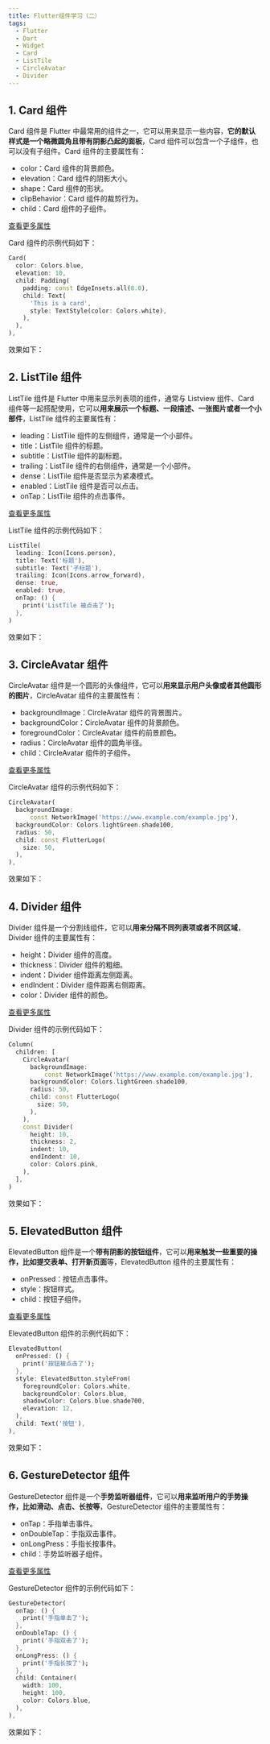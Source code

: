 ```yaml
---
title: Flutter组件学习（二）
tags:
  - Flutter
  - Dart
  - Widget
  - Card
  - ListTile
  - CircleAvatar
  - Divider
---
```


## 1. Card 组件

Card 组件是 Flutter 中最常用的组件之一，它可以用来显示一些内容，**它的默认样式是一个略微圆角且带有阴影凸起的面板**，Card 组件可以包含一个子组件，也可以没有子组件。Card 组件的主要属性有：

- color：Card 组件的背景颜色。
- elevation：Card 组件的阴影大小。
- shape：Card 组件的形状。
- clipBehavior：Card 组件的裁剪行为。
- child：Card 组件的子组件。

[查看更多属性](https://api.flutter-io.cn/flutter/material/Card-class.html)

Card 组件的示例代码如下：

```dart
Card(
  color: Colors.blue,
  elevation: 10,
  child: Padding(
    padding: const EdgeInsets.all(8.0),
    child: Text(
      'This is a card',
      style: TextStyle(color: Colors.white),
    ),
  ),
),
```

效果如下：

<ImageBuilder :source="['Snipaste_phone_card.png']" />

## 2. ListTile 组件

ListTile 组件是 Flutter 中用来显示列表项的组件，通常与 Listview 组件、Card 组件等一起搭配使用，它可以**用来展示一个标题、一段描述、一张图片或者一个小部件**，ListTile 组件的主要属性有：

- leading：ListTile 组件的左侧组件，通常是一个小部件。
- title：ListTile 组件的标题。
- subtitle：ListTile 组件的副标题。
- trailing：ListTile 组件的右侧组件，通常是一个小部件。
- dense：ListTile 组件是否显示为紧凑模式。
- enabled：ListTile 组件是否可以点击。
- onTap：ListTile 组件的点击事件。

[查看更多属性](https://api.flutter-io.cn/flutter/material/ListTile-class.html)

ListTile 组件的示例代码如下：

```dart
ListTile(
  leading: Icon(Icons.person),
  title: Text('标题'),
  subtitle: Text('子标题'),
  trailing: Icon(Icons.arrow_forward),
  dense: true,
  enabled: true,
  onTap: () {
    print('ListTile 被点击了');
  },
)
```

效果如下：

<ImageBuilder :source="['Snipaste_phone_listtile.png']" />

## 3. CircleAvatar 组件

CircleAvatar 组件是一个圆形的头像组件，它可以**用来显示用户头像或者其他圆形的图片**，CircleAvatar 组件的主要属性有：

- backgroundImage：CircleAvatar 组件的背景图片。
- backgroundColor：CircleAvatar 组件的背景颜色。
- foregroundColor：CircleAvatar 组件的前景颜色。
- radius：CircleAvatar 组件的圆角半径。
- child：CircleAvatar 组件的子组件。

[查看更多属性](https://api.flutter-io.cn/flutter/material/CircleAvatar-class.html)

CircleAvatar 组件的示例代码如下：

```dart
CircleAvatar(
  backgroundImage:
      const NetworkImage('https://www.example.com/example.jpg'),
  backgroundColor: Colors.lightGreen.shade100,
  radius: 50,
  child: const FlutterLogo(
    size: 50,
  ),
),
```

效果如下：

<ImageBuilder :source="['Snipaste_phone_circleavatar.jpg']" />

## 4. Divider 组件

Divider 组件是一个分割线组件，它可以**用来分隔不同列表项或者不同区域**，Divider 组件的主要属性有：

- height：Divider 组件的高度。
- thickness：Divider 组件的粗细。
- indent：Divider 组件距离左侧距离。
- endIndent：Divider 组件距离右侧距离。
- color：Divider 组件的颜色。

[查看更多属性](https://api.flutter-io.cn/flutter/material/Divider-class.html)

Divider 组件的示例代码如下：

```dart
Column(
  children: [
    CircleAvatar(
      backgroundImage:
          const NetworkImage('https://www.example.com/example.jpg'),
      backgroundColor: Colors.lightGreen.shade100,
      radius: 50,
      child: const FlutterLogo(
        size: 50,
      ),
    ),
    const Divider(
      height: 10,
      thickness: 2,
      indent: 10,
      endIndent: 10,
      color: Colors.pink,
    ),
  ],
)
```

效果如下：

<ImageBuilder :source="['Snipaste_phone_divider.png']" />

## 5. ElevatedButton 组件

ElevatedButton 组件是一个**带有阴影的按钮组件**，它可以**用来触发一些重要的操作，比如提交表单、打开新页面**等，ElevatedButton 组件的主要属性有：

- onPressed：按钮点击事件。
- style：按钮样式。
- child：按钮子组件。

[查看更多属性](https://api.flutter-io.cn/flutter/material/ElevatedButton-class.html)

ElevatedButton 组件的示例代码如下：

```dart
ElevatedButton(
  onPressed: () {
    print('按钮被点击了');
  },
  style: ElevatedButton.styleFrom(
    foregroundColor: Colors.white,
    backgroundColor: Colors.blue,
    shadowColor: Colors.blue.shade700,
    elevation: 12,
  ),
  child: Text('按钮'),
),
```

效果如下：

<ImageBuilder :source="['Snipaste_phone_elevatedbutton.png']" />

## 6. GestureDetector 组件

GestureDetector 组件是一个**手势监听器组件**，它可以**用来监听用户的手势操作，比如滑动、点击、长按等**，GestureDetector 组件的主要属性有：

- onTap：手指单击事件。
- onDoubleTap：手指双击事件。
- onLongPress：手指长按事件。
- child：手势监听器子组件。

[查看更多属性](https://api.flutter-io.cn/flutter/widgets/GestureDetector-class.html)

GestureDetector 组件的示例代码如下：

```dart
GestureDetector(
  onTap: () {
    print('手指单击了');
  },
  onDoubleTap: () {
    print('手指双击了');
  },
  onLongPress: () {
    print('手指长按了');
  },
  child: Container(
    width: 100,
    height: 100,
    color: Colors.blue,
  ),
),
```

效果如下：

<ImageBuilder :source="['Snipaste_phone_gesturedetector.jpg']" />
